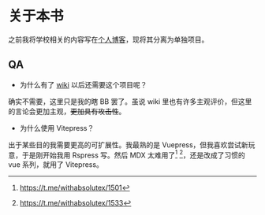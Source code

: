 # 关于本书

之前我将学校相关的内容写在[个人博客](https://absx.pages.dev/)，现将其分离为单独项目。

## QA

- 为什么有了 [wiki](https://wiki.cic.cab/) 以后还需要这个项目呢？

确实不需要，这里只是我的瞎 BB 罢了。虽说 wiki 里也有许多主观评价，但这里的言论会更加主观，~~更加具有攻击性~~。

- 为什么使用 Vitepress？

出于某些目的我需要更高的可扩展性。我最熟的是 Vuepress，但我喜欢尝试新玩意，于是刚开始我用 Rspress 写。然后 MDX 太难用了[^1] [^2]，还是改成了习惯的 vue 系列，就用了 Vitepress。

[^1]: https://t.me/withabsolutex/1501
[^2]: https://t.me/withabsolutex/1533

